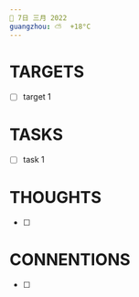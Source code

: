 ```yaml
---
📆 7日 三月 2022
guangzhou: ⛅️  +18°C
---
```


# TARGETS
- [ ] target 1

# TASKS
- [ ] task 1

# THOUGHTS
- [ ] 

# CONNENTIONS
- [ ] 
